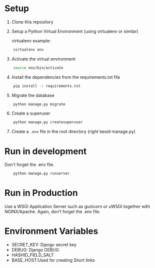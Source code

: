 # Setup

1. Clone this repository
2. Setup a Python Virtual Environment (using virtualenv or similar)

    virtualenv example:
```sh
    virtualenv env
```
3. Activate the virtual environment
```sh
    source env/bin/activate
```
4. Install the dependencies from the requirements.txt file
```sh
    pip install -r requirements.txt
```
5. Migrate the database

```sh
    python manage.py migrate
```
6. Create a superuser
```sh
    python manage.py createsuperuser
```
7. Create a `.env` file in the root directory (right besid manage.py)


# Run in development
Don't forget the .env file.
```sh
    python manage.py runserver
```

# Run in Production
Use a WSGI Application Server such as gunicorn or uWSGI together with NGINX/Apache.
Again, don't forget the .env file.

# Environment Variables
* SECRET_KEY: Django secret key
* DEBUG: Django DEBUG
* HASHID_FIELD_SALT
* BASE_HOST:Used for creating Short links
